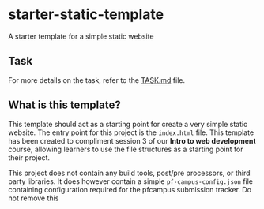 # starter-static-template
A starter template for a simple static website

## Task
For more details on the task, refer to the [TASK.md](/task.md) file.

## What is this template?
This template should act as a starting point for create a very simple static website. The entry point for this project is the `index.html` file. This template
has been created to compliment session 3 of our **Intro to web development** course, allowing learners to use the file structures as a starting point for their
project.

This project does not contain any build tools, post/pre processors, or third party libraries. It does however contain a simple `pf-campus-config.json` file
containing configuration required for the pfcampus submission tracker. Do not remove this
